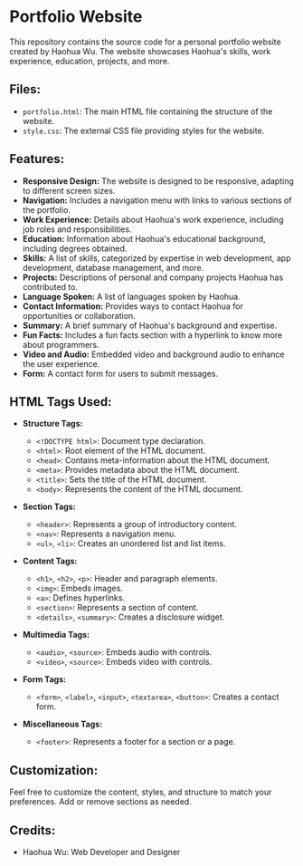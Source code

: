# Portfolio Website

This repository contains the source code for a personal portfolio website created by Haohua Wu. The website showcases Haohua's skills, work experience, education, projects, and more.

## Files:

- `portfolio.html`: The main HTML file containing the structure of the website.
- `style.css`: The external CSS file providing styles for the website.

## Features:

- **Responsive Design:** The website is designed to be responsive, adapting to different screen sizes.
- **Navigation:** Includes a navigation menu with links to various sections of the portfolio.
- **Work Experience:** Details about Haohua's work experience, including job roles and responsibilities.
- **Education:** Information about Haohua's educational background, including degrees obtained.
- **Skills:** A list of skills, categorized by expertise in web development, app development, database management, and more.
- **Projects:** Descriptions of personal and company projects Haohua has contributed to.
- **Language Spoken:** A list of languages spoken by Haohua.
- **Contact Information:** Provides ways to contact Haohua for opportunities or collaboration.
- **Summary:** A brief summary of Haohua's background and expertise.
- **Fun Facts:** Includes a fun facts section with a hyperlink to know more about programmers.
- **Video and Audio:** Embedded video and background audio to enhance the user experience.
- **Form:** A contact form for users to submit messages.

## HTML Tags Used:

- **Structure Tags:**
  - `<!DOCTYPE html>`: Document type declaration.
  - `<html>`: Root element of the HTML document.
  - `<head>`: Contains meta-information about the HTML document.
  - `<meta>`: Provides metadata about the HTML document.
  - `<title>`: Sets the title of the HTML document.
  - `<body>`: Represents the content of the HTML document.

- **Section Tags:**
  - `<header>`: Represents a group of introductory content.
  - `<nav>`: Represents a navigation menu.
  - `<ul>`, `<li>`: Creates an unordered list and list items.

- **Content Tags:**
  - `<h1>`, `<h2>`, `<p>`: Header and paragraph elements.
  - `<img>`: Embeds images.
  - `<a>`: Defines hyperlinks.
  - `<section>`: Represents a section of content.
  - `<details>`, `<summary>`: Creates a disclosure widget.

- **Multimedia Tags:**
  - `<audio>`, `<source>`: Embeds audio with controls.
  - `<video>`, `<source>`: Embeds video with controls.

- **Form Tags:**
  - `<form>`, `<label>`, `<input>`, `<textarea>`, `<button>`: Creates a contact form.

- **Miscellaneous Tags:**
  - `<footer>`: Represents a footer for a section or a page.

## Customization:

Feel free to customize the content, styles, and structure to match your preferences. Add or remove sections as needed.

## Credits:

- Haohua Wu: Web Developer and Designer
